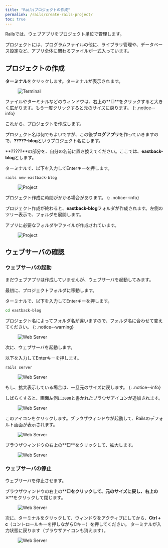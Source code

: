 ```yaml
---
title: "Railsプロジェクトの作成"
permalink: /rails/create-rails-project/
toc: true
---
```

Railsでは、ウェブアプリをプロジェクト単位で管理します。

プロジェクトには、プログラムファイルの他に、ライブラリ管理や、データベース設定など、アプリ全体に関わるファイルが一式入っています。

## プロジェクトの作成
**ターミナル**をクリックします。ターミナルが表示されます。

<figure>
  <img src="{{ '/assets/images/rails/04/terminal.png' | relative_url }}" alt="Terminal">
</figure>

ファイルやターミナルなどのウィンドウは、右上の**□**をクリックすると大きく広がります。もう一度クリックすると元のサイズに戻ります。
{: .notice--info}

これから、プロジェクトを作成します。

プロジェクト名は何でもよいですが、この後**ブログアプリ**を作っていきますので、**?????-blog**というプロジェクト名にします。

**?????**の部分を、自分の名前に置き換えてください。ここでは、**eastback-blog**とします。

ターミナルで、以下を入力してEnterキーを押します。

```bash
rails new eastback-blog
```

<figure>
  <img src="{{ '/assets/images/rails/04/project.png' | relative_url }}" alt="Project">
</figure>

プロジェクト作成に時間がかかる場合があります。
{: .notice--info}

プロジェクト作成が終わると、**eastback-blog**フォルダが作成されます。左側のツリー表示で、フォルダを展開します。

アプリに必要なフォルダやファイルが作成されています。

<figure>
  <img src="{{ '/assets/images/rails/04/project2.png' | relative_url }}" alt="Project">
</figure>

## ウェブサーバの確認
### ウェブサーバの起動
まだウェブアプリは作成していませんが、ウェブサーバを起動してみます。

最初に、プロジェクトフォルダに移動します。

ターミナルで、以下を入力してEnterキーを押します。

```bash
cd eastback-blog
```

プロジェクト名によってフォルダ名が違いますので、フォルダ名に合わせて変えてください。
{: .notice--warning}

<figure>
  <img src="{{ '/assets/images/rails/04/web-server.png' | relative_url }}" alt="Web Server">
</figure>

次に、ウェブサーバを起動します。

以下を入力してEnterキーを押します。

```bash
rails server
```

<figure>
  <img src="{{ '/assets/images/rails/04/web-server2.png' | relative_url }}" alt="Web Server">
</figure>

もし、拡大表示している場合は、一旦元のサイズに戻します。
{: .notice--info}

しばらくすると、画面左側に`3000`と書かれたブラウザアイコンが追加されます。

<figure>
  <img src="{{ '/assets/images/rails/04/web-server3.png' | relative_url }}" alt="Web Server">
</figure>

このアイコンをクリックします。ブラウザウィンドウが起動して、Railsのデフォルト画面が表示されます。

<figure>
  <img src="{{ '/assets/images/rails/04/web-server4.png' | relative_url }}" alt="Web Server">
</figure>

ブラウザウィンドウの右上の**□**をクリックして、拡大します。

<figure>
  <img src="{{ '/assets/images/rails/04/web-server5.png' | relative_url }}" alt="Web Server">
</figure>

### ウェブサーバの停止
ウェブサーバを停止させます。

ブラウザウィンドウの右上の**□**をクリックして、元のサイズに戻し、右上の**✕**をクリックして閉じます。

<figure>
  <img src="{{ '/assets/images/rails/04/web-server6.png' | relative_url }}" alt="Web Server">
</figure>

次に、ターミナルをクリックして、ウィンドウをアクティブにしてから、**Ctrl + c**（コントロールキーを押しながらCキー）を押してください。
ターミナルが入力状態に戻ります（ブラウザアイコンも消えます）。

<figure>
  <img src="{{ '/assets/images/rails/04/web-server7.png' | relative_url }}" alt="Web Server">
</figure>
